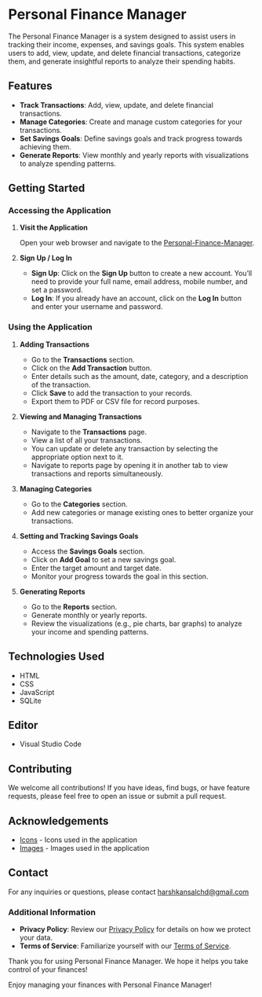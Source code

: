 # Personal Finance Manager

The Personal Finance Manager is a system designed to assist users in tracking their income, expenses, and savings goals. This system enables users to add, view, update, and delete financial transactions, categorize them, and generate insightful reports to analyze their spending habits.

## Features

- **Track Transactions**: Add, view, update, and delete financial transactions.
- **Manage Categories**: Create and manage custom categories for your transactions.
- **Set Savings Goals**: Define savings goals and track progress towards achieving them.
- **Generate Reports**: View monthly and yearly reports with visualizations to analyze spending patterns.


## Getting Started

### Accessing the Application

1. **Visit the Application**

   Open your web browser and navigate to the [Personal-Finance-Manager](https://personal-finance-management-aemw.vercel.app/).

2. **Sign Up / Log In**

   - **Sign Up**: Click on the **Sign Up** button to create a new account. You’ll need to provide your full name, email address, mobile number, and set a password.
   - **Log In**: If you already have an account, click on the **Log In** button and enter your username and password.


### Using the Application

1. **Adding Transactions**

   - Go to the **Transactions** section.
   - Click on the **Add Transaction** button.
   - Enter details such as the amount, date, category, and a description of the transaction.
   - Click **Save** to add the transaction to your records.
   - Export them to PDF or CSV file for record purposes.

2. **Viewing and Managing Transactions**

   - Navigate to the **Transactions** page.
   - View a list of all your transactions.
   - You can update or delete any transaction by selecting the appropriate option next to it.
   - Navigate to reports page by opening it in another tab to view transactions and reports simultaneously.

3. **Managing Categories**

   - Go to the **Categories** section.
   - Add new categories or manage existing ones to better organize your transactions.

4. **Setting and Tracking Savings Goals**

   - Access the **Savings Goals** section.
   - Click on **Add Goal** to set a new savings goal.
   - Enter the target amount and target date.
   - Monitor your progress towards the goal in this section.

5. **Generating Reports**

   - Go to the **Reports** section.
   - Generate monthly or yearly reports.
   - Review the visualizations (e.g., pie charts, bar graphs) to analyze your income and spending patterns.


## Technologies Used

- HTML
- CSS
- JavaScript
- SQLite

## Editor 

- Visual Studio Code

## Contributing

We welcome all contributions! If you have ideas, find bugs, or have feature requests, please feel free to open an issue or submit a pull request.


## Acknowledgements

- [Icons](https://Vecteezy.com/) - Icons used in the application
- [Images](https://Shutterrstock.com/) - Images used in the application

## Contact

For any inquiries or questions, please contact harshkansalchd@gmail.com

### Additional Information

- **Privacy Policy**: Review our [Privacy Policy](#) for details on how we protect your data.
- **Terms of Service**: Familiarize yourself with our [Terms of Service](#).

Thank you for using Personal Finance Manager. We hope it helps you take control of your finances!

Enjoy managing your finances with Personal Finance Manager!

